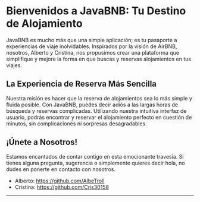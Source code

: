 # Bienvenidos a JavaBNB: Tu Destino de Alojamiento
JavaBNB es mucho más que una simple aplicación; es tu pasaporte a experiencias de viaje inolvidables. Inspirados por la visión de AirBNB, nosotros, Alberto y Cristina, nos propusimos crear una plataforma que simplifique y mejore la forma en que buscas y reservas alojamientos en tus viajes.

## La Experiencia de Reserva Más Sencilla
Nuestra misión es hacer que la reserva de alojamientos sea lo más simple y fluida posible. Con JavaBNB, puedes decir adiós a las largas horas de búsqueda y reservas complicadas. Utilizando nuestra intuitiva interfaz de usuario, podrás encontrar y reservar el alojamiento perfecto en cuestión de minutos, sin complicaciones ni sorpresas desagradables.

## ¡Únete a Nosotros!
Estamos encantados de contar contigo en esta emocionante travesía. Si tienes alguna pregunta, sugerencia o simplemente quieres decir hola, no dudes en ponerte en contacto con nosotros.

- Alberto: https://github.com/AlbeTroll
- Cristina: https://github.com/Cris30158

---
